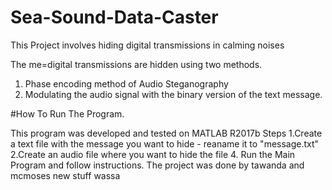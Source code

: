 # Sea-Sound-Data-Caster
This Project involves hiding digital transmissions in calming noises 

The me=digital transmissions are hidden using two methods.

1. Phase encoding method of Audio Steganography
2. Modulating the audio signal with the binary version of the text message.

#How To Run The Program.

This program was developed and tested on MATLAB R2017b
Steps
1.Create a text file with the message you want to hide - reaname it to "message.txt"
2.Create an audio file where you want to hide the file
4. Run the Main Program and follow instructions.
The project was done by tawanda and mcmoses
new stuff
wassa
